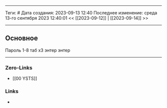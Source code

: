 ___
Теги: #
Дата создания: 2023-09-13 12:40 
Последнее изменение: среда 13-го сентября 2023 12:40:01
<< [[2023-09-12]] | [[2023-09-14]] >> 
___
## Основное

Пароль 1-8
таб х3
энтер
энтер

___
### Zero-Links
- [[00 YSTS]]

### Links
- 
